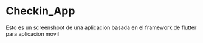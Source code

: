 # Checkin_App
Esto es un screenshoot de una aplicacion basada en el framework de flutter para aplicacion movil
